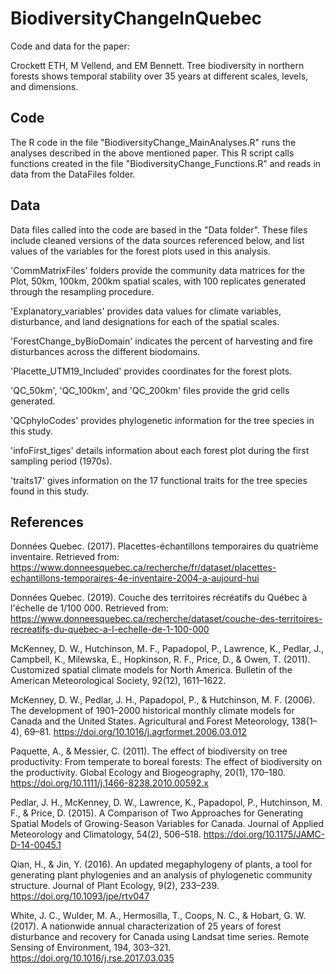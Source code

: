 # BiodiversityChangeInQuebec
Code and data for the paper:

Crockett ETH, M Vellend, and EM Bennett. Tree biodiversity in northern forests shows temporal stability over 35 years at different scales, levels, and dimensions. 

## Code

The R code in the file "BiodiversityChange_MainAnalyses.R" runs the analyses described in the above mentioned paper. This R script calls functions created in the file "BiodiversityChange_Functions.R" and reads in data from the DataFiles folder.

## Data

Data files called into the code are based in the "Data folder". These files include cleaned versions of the data sources referenced below, and list values of the variables for the forest plots used in this analysis.


'CommMatrixFiles' folders provide the community data matrices for the Plot, 50km, 100km, 200km spatial scales, with 100 replicates generated through the resampling procedure.

'Explanatory_variables' provides data values for climate variables, disturbance, and land designations for each of the spatial scales.

'ForestChange_byBioDomain' indicates the percent of harvesting and fire disturbances across the different biodomains.

'Placette_UTM19_Included' provides coordinates for the forest plots.

'QC_50km', 'QC_100km', and 'QC_200km' files provide the grid cells generated.

'QCphyloCodes' provides phylogenetic information for the tree species in this study.

'infoFirst_tiges' details information about each forest plot during the first sampling period (1970s).

'traits17' gives information on the 17 functional traits for the tree species found in this study.


## References

Données Quebec. (2017). Placettes-échantillons temporaires du quatrième inventaire. Retrieved from: https://www.donneesquebec.ca/recherche/fr/dataset/placettes-echantillons-temporaires-4e-inventaire-2004-a-aujourd-hui

Données Quebec. (2019). Couche des territoires récréatifs du Québec à l'échelle de 1/100 000. Retrieved from: https://www.donneesquebec.ca/recherche/dataset/couche-des-territoires-recreatifs-du-quebec-a-l-echelle-de-1-100-000

McKenney, D. W., Hutchinson, M. F., Papadopol, P., Lawrence, K., Pedlar, J., Campbell, K., Milewska, E., Hopkinson, R. F., Price, D., & Owen, T. (2011). Customized spatial climate models for North America. Bulletin of the American Meteorological Society, 92(12), 1611–1622.

McKenney, D. W., Pedlar, J. H., Papadopol, P., & Hutchinson, M. F. (2006). The development of 1901–2000 historical monthly climate models for Canada and the United States. Agricultural and Forest Meteorology, 138(1–4), 69–81. https://doi.org/10.1016/j.agrformet.2006.03.012

Paquette, A., & Messier, C. (2011). The effect of biodiversity on tree productivity: From temperate to boreal forests: The effect of biodiversity on the productivity. Global Ecology and Biogeography, 20(1), 170–180. https://doi.org/10.1111/j.1466-8238.2010.00592.x

Pedlar, J. H., McKenney, D. W., Lawrence, K., Papadopol, P., Hutchinson, M. F., & Price, D. (2015). A Comparison of Two Approaches for Generating Spatial Models of Growing-Season Variables for Canada. Journal of Applied Meteorology and Climatology, 54(2), 506–518. https://doi.org/10.1175/JAMC-D-14-0045.1

Qian, H., & Jin, Y. (2016). An updated megaphylogeny of plants, a tool for generating plant phylogenies and an analysis of phylogenetic community structure. Journal of Plant Ecology, 9(2), 233–239. https://doi.org/10.1093/jpe/rtv047

White, J. C., Wulder, M. A., Hermosilla, T., Coops, N. C., & Hobart, G. W. (2017). A nationwide annual characterization of 25 years of forest disturbance and recovery for Canada using Landsat time series. Remote Sensing of Environment, 194, 303–321. https://doi.org/10.1016/j.rse.2017.03.035
